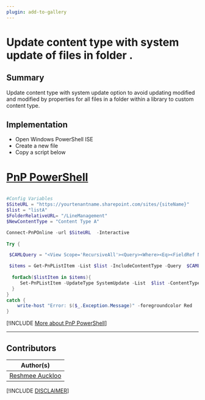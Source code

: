 ```yaml
---
plugin: add-to-gallery
---
```


# Update content type with system update of files in folder .

## Summary

Update content type with system update option to avoid updating modified and modified by properties for all files in a folder within a library to custom content type.

## Implementation

- Open Windows PowerShell ISE
- Create a new file
- Copy a script  below


# [PnP PowerShell](#tab/pnpps)
```powershell

#Config Variables
$SiteURL = "https://yourtenantname.sharepoint.com/sites/{siteName}"
$list = "listA" 
$FolderRelativeURL= "/LineManagement"
$NewContentType = "Content Type A"

Connect-PnPOnline -url $SiteURL  -Interactive
 
Try {

 $CAMLQuery = "<View Scope='RecursiveAll'><Query><Where><Eq><FieldRef Name='FileDirRef'/><Value Type='Text'>$FolderRelativeURL</Value></Eq></Where></Query></View>"

 $items = Get-PnPListItem -List $list -IncludeContentType -Query  $CAMLQuery
  
  forEach($listItem in $items){   
     Set-PnPListItem -UpdateType SystemUpdate -List  $list -ContentType "Content Type A" -Identity $listItem
  }
}
catch {
    write-host "Error: $($_.Exception.Message)" -foregroundcolor Red
}

```
[!INCLUDE [More about PnP PowerShell](../../docfx/includes/MORE-PNPPS.md)]

***

## Contributors

| Author(s) |
|-----------|
| [Reshmee Auckloo](https://github.com/reshme011) |

[!INCLUDE [DISCLAIMER](../../docfx/includes/DISCLAIMER.md)]

